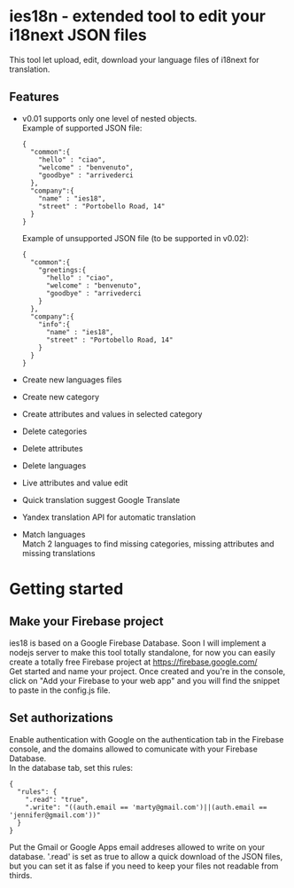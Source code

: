 # ies18n - extended tool to edit your i18next JSON files
This tool let upload, edit, download your language files of i18next for translation.

## Features  
- v0.01 supports only one level of nested objects.   
Example of supported JSON file:  

  ```
  {
    "common":{
      "hello" : "ciao",
      "welcome" : "benvenuto",
      "goodbye" : "arrivederci
    },
    "company":{
      "name" : "ies18",
      "street" : "Portobello Road, 14"
    }
  }
  ```  
  Example of unsupported JSON file (to be supported in v0.02):  
  
  ```
  {
    "common":{ 
      "greetings:{
        "hello" : "ciao",
        "welcome" : "benvenuto",
        "goodbye" : "arrivederci
      }
    },
    "company":{
      "info":{
        "name" : "ies18",
        "street" : "Portobello Road, 14"
      }
    }
  }
  ```
- Create new languages files  
- Create new category  
- Create attributes and values in selected category  
- Delete categories  
- Delete attributes  
- Delete languages
- Live attributes and value edit  
- Quick translation suggest Google Translate  
- Yandex translation API for automatic translation  
- Match languages  
Match 2 languages to find missing categories, missing attributes and missing translations  

# Getting started  
  
## Make your Firebase project  
ies18 is based on a Google Firebase Database. Soon I will implement a nodejs server to make this tool totally standalone, for now you can easily create a totally free Firebase project at https://firebase.google.com/  
Get started and name your project. Once created and you're in the console, click on "Add your Firebase to your web app" and you will find the snippet to paste in the config.js file.  
  
## Set authorizations  
Enable authentication with Google on the authentication tab in the Firebase console, and the domains allowed to comunicate with your Firebase Database.  
In the database tab, set this rules:  

```
{
  "rules": {
    ".read": "true",
    ".write": "((auth.email == 'marty@gmail.com')||(auth.email == 'jennifer@gmail.com'))"
  }
}
```  
Put the Gmail or Google Apps email addreses allowed to write on your database. '.read' is set as true to allow a quick download of the JSON files, but you can set it as false if you need to keep your files not readable from thirds.




